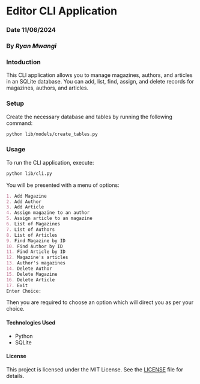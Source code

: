 # Editor CLI Application
### Date 11/06/2024
### By *Ryan Mwangi*

### Intoduction
This CLI application allows you to manage magazines, authors, and articles in an SQLite database. You can add, list, find, assign, and delete records for magazines, authors, and articles.

### Setup
Create the necessary database and tables by running the following command:
```bash
python lib/models/create_tables.py
```
### Usage
To run the CLI application, execute:
```bash
python lib/cli.py
```
You will be presented with a menu of options:
```markdown
1. Add Magazine
2. Add Author
3. Add Article
4. Assign magazine to an author
5. Assign article to an magazine
6. List of Magazines
7. List of Authors
8. List of Articles
9. Find Magazine by ID
10. Find Author by ID
11. Find Article by ID
12. Magazine's articles
13. Author's magazines
14. Delete Author
15. Delete Magazine
16. Delete Article
17. Exit
Enter Choice: 
```
Then you are required to choose an option which will direct you as per your choice.

#### Technologies Used
- Python
- SQLite

#### License
This project is licensed under the MIT License. See the [LICENSE](LICENSE) file for details.

